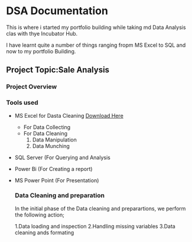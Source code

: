  # DSA Documentation
 This is where i started my portfolio building while taking md Data Analysis clas with thye Incubator Hub.


 I have learnt quite a number of things ranging fropm MS Excel to SQL and now to my portfolio Building.


 ## Project Topic:Sale Analysis

### Project Overview


### Tools used
- MS Excel for Dasta Cleaning [Download Here](https://www.microsoft.com)
   - For Data Collecting
   - For Data Cleaning
      1. Data Manipulation
      2. Data Munching
         
- SQL Server (For Querying and Analysis
- Power Bi (For Creating a report)
- MS Power Point (For Presentation)

  ### Data Cleaning and preparation

  In the initial phase of the Data cleaning and preparartions, we perform the following action;
  
  1.Data loading and inspection
  2.Handling missing variables
  3.Data cleaning ands formating
